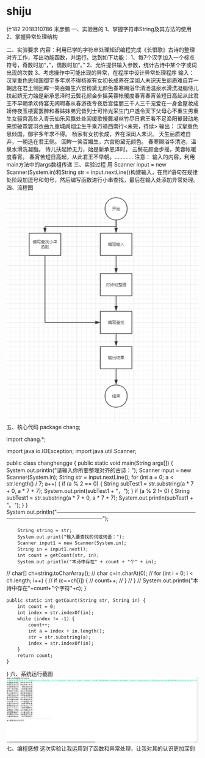# shiju
计182 2018310786 米彦鹏
一、实验目的
1、掌握字符串String及其方法的使用 2、掌握异常处理结构

二、实验要求
内容：利用已学的字符串处理知识编程完成《长恨歌》古诗的整理对齐工作，写出功能函数，并运行。达到如下功能：
1、每7个汉字加入一个标点符号，奇数时加“，”，偶数时加“。”
2、允许提供输入参数，统计古诗中某个字或词出现的次数
3、考虑操作中可能出现的异常，在程序中设计异常处理程序
输入：汉皇重色思倾国御宇多年求不得杨家有女初长成养在深闺人未识天生丽质难自弃一朝选在君王侧回眸一笑百媚生六宫粉黛无颜色春寒赐浴华清池温泉水滑洗凝脂侍儿扶起娇无力始是新承恩泽时云鬓花颜金步摇芙蓉帐暖度春宵春宵苦短日高起从此君王不早朝承欢侍宴无闲暇春从春游夜专夜后宫佳丽三千人三千宠爱在一身金屋妆成娇侍夜玉楼宴罢醉和春姊妹弟兄皆列士可怜光采生门户遂令天下父母心不重生男重生女骊宫高处入青云仙乐风飘处处闻缓歌慢舞凝丝竹尽日君王看不足渔阳鼙鼓动地来惊破霓裳羽衣曲九重城阙烟尘生千乘万骑西南行<未完，待续> 输出： 汉皇重色思倾国，御宇多年求不得。 杨家有女初长成，养在深闺人未识。 天生丽质难自弃，一朝选在君王侧。 回眸一笑百媚生，六宫粉黛无颜色。 春寒赐浴华清池，温泉水滑洗凝脂。 侍儿扶起娇无力，始是新承恩泽时。 云鬓花颜金步摇，芙蓉帐暖度春宵。 春宵苦短日高起，从此君王不早朝。………… 注意： 输入的内容，利用main方法中的args数组传递
三、实验过程
用		Scanner input = new Scanner(System.in)和String str = input.nextLine()构建输入，在用if语句在规律处阶段加逗号和句号，然后编写函数进行小串查找，最后在输入处添加异常处理。
四、流程图
![image](https://github.com/LUYUHEIMAO/shiju/blob/master/%E5%BE%AE%E4%BF%A1%E5%9B%BE%E7%89%87_20191118154632.png)
五、核心代码
package chang;

import chang.*;

import java.io.IOException;
import java.util.Scanner;

public class changhengge {
	public static void main(String args[]) {
		System.out.println("请输入你所要整理对齐的古诗：");
		Scanner input = new Scanner(System.in);
		String str = input.nextLine();
		for (int a = 0; a < str.length() / 7; a++) {
			if (a % 2 == 0) {
				String subTest1 = str.substring(a * 7 + 0, a * 7 + 7);
				System.out.print(subTest1 + "，");
			}
			if (a % 2 != 0) {
				String subTest1 = str.substring(a * 7 + 0, a * 7 + 7);
				System.out.println(subTest1 + "。");
			}
		}
		System.out.println("————————————————————————————————————————————");

		String string = str;
		System.out.print("输入要查找的词或词语：");
		Scanner input1 = new Scanner(System.in);
		String in = input1.next();
		int count = getCount(str, in);
		System.out.println("本诗中存在" + count + "个" + in);
//		 char[] ch=string.toCharArray();
//		 char c=in.charAt(0);
//		 for (int i = 0; i < ch.length; i++) {
//		 if (c==ch[i]) {
//		 count++;
//		 }
//		 }
//		 System.out.println("本诗中存在"+count+"个字符"+c);
	}

	public static int getCount(String str, String in) {
		int count = 0;
		int index = str.indexOf(in);
		while (index != -1) {
			count++;
			int a = index + in.length();
			str = str.substring(a);
			index = str.indexOf(in);
		}
		return count;
	}
}
六、系统运行截图
![image](https://github.com/LUYUHEIMAO/shiju/blob/master/%E5%BE%AE%E4%BF%A1%E5%9B%BE%E7%89%87_20191118154139.png)
七、编程感想
这次实验让我运用到了函数和异常处理，让我对其的认识更加深刻
